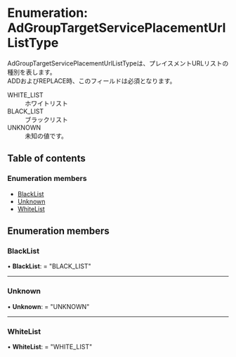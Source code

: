 # Enumeration: AdGroupTargetServicePlacementUrlListType


<div lang=\"ja\"> AdGroupTargetServicePlacementUrlListTypeは、プレイスメントURLリストの種別を表します。<br> ADDおよびREPLACE時、このフィールドは必須となります。 </div>  <dl class=term>   <dt class=\"term__item\">WHITE_LIST</dt>   <dd class=\"term__desc\"><span lang=\"ja\">ホワイトリスト</span></dd>   <dt class=\"term__item\">BLACK_LIST</dt>   <dd class=\"term__desc\"><span lang=\"ja\">ブラックリスト</span></dd>   <dt class=\"term__item\">UNKNOWN</dt>   <dd class=\"term__desc\"><span lang=\"ja\">未知の値です。</span></dd> </dl>

## Table of contents

### Enumeration members

- [BlackList](adgrouptargetserviceplacementurllisttype.md#blacklist)
- [Unknown](adgrouptargetserviceplacementurllisttype.md#unknown)
- [WhiteList](adgrouptargetserviceplacementurllisttype.md#whitelist)

## Enumeration members

### BlackList

• **BlackList**: = "BLACK\_LIST"

___

### Unknown

• **Unknown**: = "UNKNOWN"

___

### WhiteList

• **WhiteList**: = "WHITE\_LIST"
